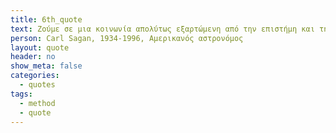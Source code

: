 ```yaml
---
title: 6th_quote
text: Ζούμε σε μια κοινωνία απολύτως εξαρτώμενη από την επιστήμη και την τεχνολογία, όπου σχεδόν κανένας δεν ξέρει τίποτα για την επιστήμη και την τεχνολογία.
person: Carl Sagan, 1934-1996, Αμερικανός αστρονόμος
layout: quote
header: no
show_meta: false
categories:
  - quotes
tags:
  - method
  - quote
---
```



